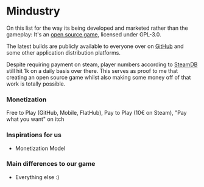 # Mindustry
On this list for the way its being developed and marketed rather than the gameplay: It's an [open source game](https://github.com/Anuken/Mindustry), licensed under GPL-3.0. 

The latest builds are publicly available to everyone over on [GitHub](https://github.com/Anuken/Mindustry/releases) and some other application distribution platforms.

Despite requiring payment on steam, player numbers according to [SteamDB](https://steamdb.info/app/1127400/charts/#1w) still hit 1k on a daily basis over there. This serves as proof to me that creating an open source game whilst also making some money off of that work is totally possible.

### Monetization
Free to Play (GitHub, Mobile, FlatHub), Pay to Play (10€ on Steam), "Pay what you want" on itch

### Inspirations for us
- Monetization Model 

### Main differences to our game
- Everything else :)
